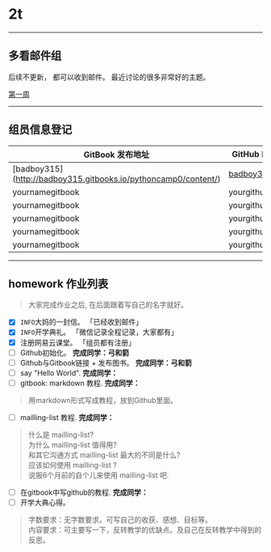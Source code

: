 # 2t
---

## 多看邮件组

后续不更新， 都可以收到邮件。 最近讨论的很多非常好的主题。

[第一周](https://github.com/YixuanBurnett/GroupManagement/blob/master/src/email/Week1TL.md)

---

## 组员信息登记

GitBook 发布地址  | GitHub ID | 姓名 
---- | ---- | ----
[badboy315] (http://badboy315.gitbooks.io/pythoncamp0/content/) | [badboy315](https://github.com/badboy315) | 弓和箭
yournamegitbook | yourgithub | yourname
yournamegitbook | yourgithub | yourname
yournamegitbook | yourgithub | yourname
yournamegitbook | yourgithub | yourname
yournamegitbook | yourgithub | yourname

---

## homework 作业列表

>  大家完成作业之后, 在后面跟着写自己的名字就好。 

- [x] `INFO`大妈的一封信。  「已经收到邮件」
- [x] `INFO`开学典礼。  「微信记录全程记录，大家都有」
- [x] 注册网易云课堂。  「组员都有注册」
- [ ] Github初始化。   **完成同学：弓和箭**
- [ ] Github与Gitbook链接 + 发布图书。 **完成同学：弓和箭** 
- [ ] say "Hello World".  **完成同学：**
- [ ] gitbook: markdown 教程.   **完成同学：**
> 用markdown形式写成教程，放到Github里面。

- [ ] mailling-list 教程.  **完成同学：**
> 什么是 mailling-list?  
> 为什么 mailling-list 值得用?  
> 和其它沟通方式 mailling-list 最大的不同是什么?  
> 应该如何使用 mailling-list ?  
> 说服6个月前的自个儿来使用 mailling-list 吧.  

- [ ] 在gitbook中写github的教程.    **完成同学：**
- [ ] 开学大典心得。  

> 字数要求：无字数要求。可写自己的收获、感想、目标等。  
> 内容要求：可主要写一下，反转教学的优缺点。及自己在反转教学中得到的反思。 
